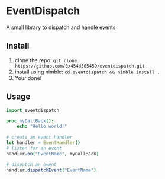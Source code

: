 # EventDispatch

A small library to dispatch and handle events

## Install

1) clone the repo: `git clone https://github.com/0x454d505459/eventdispatch.git`
2) install using nimble: `cd eventdispatch && nimble install .`
3) Your done!

## Usage

```nim
import eventdispatch

proc myCallBack():
    echo "Hello world!"

# create an event handler
let handler = EventHandler()
# listen for an event
handler.on("EventName", myCallBack)

# dispatch an event
handler.dispatchEvent("EventName")
```